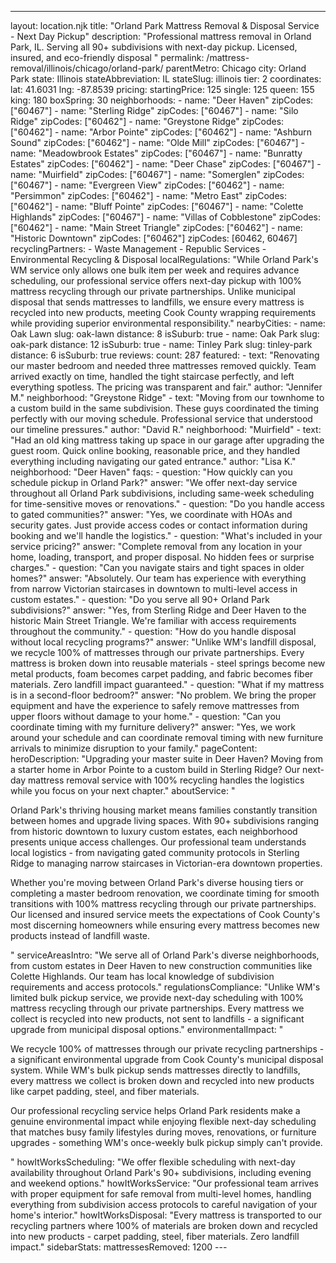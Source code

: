 ---
layout: location.njk
title: "Orland Park Mattress Removal & Disposal Service - Next Day Pickup"
description: "Professional mattress removal in Orland Park, IL. Serving all 90+ subdivisions with next-day pickup. Licensed, insured, and eco-friendly disposal "
permalink: /mattress-removal/illinois/chicago/orland-park/ parentMetro: Chicago
city: Orland Park state: Illinois stateAbbreviation: IL stateSlug: illinois tier: 2 coordinates: lat: 41.6031 lng: -87.8539 pricing: startingPrice: 125 single: 125 queen: 155 king: 180 boxSpring: 30 neighborhoods: - name: "Deer Haven" zipCodes: ["60467"] - name: "Sterling Ridge" zipCodes: ["60467"] - name: "Silo Ridge" zipCodes: ["60462"] - name: "Greystone Ridge" zipCodes: ["60462"] - name: "Arbor Pointe" zipCodes: ["60462"] - name: "Ashburn Sound" zipCodes: ["60462"] - name: "Olde Mill" zipCodes: ["60467"] - name: "Meadowbrook Estates" zipCodes: ["60467"] - name: "Bunratty Estates" zipCodes: ["60462"] - name: "Deer Chase" zipCodes: ["60467"] - name: "Muirfield" zipCodes: ["60467"] - name: "Somerglen" zipCodes: ["60467"] - name: "Evergreen View" zipCodes: ["60462"] - name: "Persimmon" zipCodes: ["60462"] - name: "Metro East" zipCodes: ["60462"] - name: "Bluff Pointe" zipCodes: ["60467"] - name: "Colette Highlands" zipCodes: ["60467"] - name: "Villas of Cobblestone" zipCodes: ["60462"] - name: "Main Street Triangle" zipCodes: ["60462"] - name: "Historic Downtown" zipCodes: ["60462"] zipCodes: [60462, 60467] recyclingPartners: - Waste Management - Republic Services - Environmental Recycling & Disposal localRegulations: "While Orland Park's WM service only allows one bulk item per week and requires advance scheduling, our professional service offers next-day pickup with 100% mattress recycling through our private partnerships. Unlike municipal disposal that sends mattresses to landfills, we ensure every mattress is recycled into new products, meeting Cook County wrapping requirements while providing superior environmental responsibility." nearbyCities: - name: Oak Lawn slug: oak-lawn distance: 8 isSuburb: true - name: Oak Park slug: oak-park distance: 12 isSuburb: true - name: Tinley Park slug: tinley-park distance: 6 isSuburb: true reviews: count: 287 featured: - text: "Renovating our master bedroom and needed three mattresses removed quickly. Team arrived exactly on time, handled the tight staircase perfectly, and left everything spotless. The pricing was transparent and fair." author: "Jennifer M." neighborhood: "Greystone Ridge" - text: "Moving from our townhome to a custom build in the same subdivision. These guys coordinated the timing perfectly with our moving schedule. Professional service that understood our timeline pressures." author: "David R." neighborhood: "Muirfield" - text: "Had an old king mattress taking up space in our garage after upgrading the guest room. Quick online booking, reasonable price, and they handled everything including navigating our gated entrance." author: "Lisa K." neighborhood: "Deer Haven" faqs: - question: "How quickly can you schedule pickup in Orland Park?" answer: "We offer next-day service throughout all Orland Park subdivisions, including same-week scheduling for time-sensitive moves or renovations." - question: "Do you handle access to gated communities?" answer: "Yes, we coordinate with HOAs and security gates. Just provide access codes or contact information during booking and we'll handle the logistics." - question: "What's included in your service pricing?" answer: "Complete removal from any location in your home, loading, transport, and proper disposal. No hidden fees or surprise charges." - question: "Can you navigate stairs and tight spaces in older homes?" answer: "Absolutely. Our team has experience with everything from narrow Victorian staircases in downtown to multi-level access in custom estates." - question: "Do you serve all 90+ Orland Park subdivisions?" answer: "Yes, from Sterling Ridge and Deer Haven to the historic Main Street Triangle. We're familiar with access requirements throughout the community." - question: "How do you handle disposal without local recycling programs?" answer: "Unlike WM's landfill disposal, we recycle 100% of mattresses through our private partnerships. Every mattress is broken down into reusable materials - steel springs become new metal products, foam becomes carpet padding, and fabric becomes fiber materials. Zero landfill impact guaranteed." - question: "What if my mattress is in a second-floor bedroom?" answer: "No problem. We bring the proper equipment and have the experience to safely remove mattresses from upper floors without damage to your home." - question: "Can you coordinate timing with my furniture delivery?" answer: "Yes, we work around your schedule and can coordinate removal timing with new furniture arrivals to minimize disruption to your family." pageContent: heroDescription: "Upgrading your master suite in Deer Haven? Moving from a starter home in Arbor Pointe to a custom build in Sterling Ridge? Our next-day mattress removal service with 100% recycling handles the logistics while you focus on your next chapter." aboutService: "<p>Orland Park's thriving housing market means families constantly transition between homes and upgrade living spaces. With 90+ subdivisions ranging from historic downtown to luxury custom estates, each neighborhood presents unique access challenges. Our professional team understands local logistics - from navigating gated community protocols in Sterling Ridge to managing narrow staircases in Victorian-era downtown properties.</p><p>Whether you're moving between Orland Park's diverse housing tiers or completing a master bedroom renovation, we coordinate timing for smooth transitions with 100% mattress recycling through our private partnerships. Our licensed and insured service meets the expectations of Cook County's most discerning homeowners while ensuring every mattress becomes new products instead of landfill waste.</p>" serviceAreasIntro: "We serve all of Orland Park's diverse neighborhoods, from custom estates in Deer Haven to new construction communities like Colette Highlands. Our team has local knowledge of subdivision requirements and access protocols." regulationsCompliance: "Unlike WM's limited bulk pickup service, we provide next-day scheduling with 100% mattress recycling through our private partnerships. Every mattress we collect is recycled into new products, not sent to landfills - a significant upgrade from municipal disposal options." environmentalImpact: "<p>We recycle 100% of mattresses through our private recycling partnerships - a significant environmental upgrade from Cook County's municipal disposal system. While WM's bulk pickup sends mattresses directly to landfills, every mattress we collect is broken down and recycled into new products like carpet padding, steel, and fiber materials.</p><p>Our professional recycling service helps Orland Park residents make a genuine environmental impact while enjoying flexible next-day scheduling that matches busy family lifestyles during moves, renovations, or furniture upgrades - something WM's once-weekly bulk pickup simply can't provide.</p>" howItWorksScheduling: "We offer flexible scheduling with next-day availability throughout Orland Park's 90+ subdivisions, including evening and weekend options." howItWorksService: "Our professional team arrives with proper equipment for safe removal from multi-level homes, handling everything from subdivision access protocols to careful navigation of your home's interior." howItWorksDisposal: "Every mattress is transported to our recycling partners where 100% of materials are broken down and recycled into new products - carpet padding, steel, fiber materials. Zero landfill impact." sidebarStats: mattressesRemoved: 1200 ---